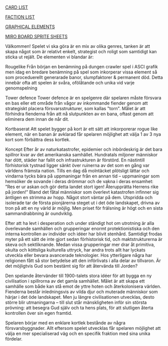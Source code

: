 [CARD LIST](https://docs.google.com/spreadsheets/d/1euhfwnVkTO3zRM-Lwkkg5lW5rRV15v9QimTnsI6vXMQ/edit?usp=sharing)

[FACTION LIST](https://docs.google.com/spreadsheets/d/1L9aAppnEpurQZL2xAG9l1YVCyQDyX-yiJzTym0tdcu4/edit?usp=sharing)

[GRAPHICAL ELEMENTS](https://docs.google.com/spreadsheets/d/1hAKpRwWO6fM6hscRmNDU0N0MqT0-y3LOQpicpmZlnQg/edit?usp=sharing)

[MIRO BOARD SPRITE SHEETS](https://miro.com/welcomeonboard/QjVqR0Q0T2dlYUhpNE8zdGxkR3E4NmhGMEpPVmQvNjFaU3RLV05zd0ZBdDRtZ0JuWGdnVFhkd3BYcUYrQXE0Q3h0Q0tNTWNYdzlPUTJnZTFKdUxQbmphSlJkTTFUUy93RHdXb05kUHVYNWRpQzZSM2VuYzEzOFZSZXVkY3BpZ3hhWWluRVAxeXRuUUgwWDl3Mk1qRGVRPT0hdjE=?share_link_id=812089362174)

Välkommen!
Spelet vi ska göra är en mix av olika genres, tanken är att skapa något som är relativt enkelt, strategist och roligt som samtidigt kan sticka ut rejält.
De elementen vi blandar är:

Rougelike
Från början en benämning på dungen crawler spel i ASCI grafik men idag en bredare benämning på spel som inkorperar vissa element så som proceduerellt generarade banor, slumpfaktorer & permanent död. Detta innebär ofta att spelen är svåra, ofölåtande och unika vid varje genomspelning

Tower defence
Tower defence är en  spelgenre där spelaren måste försvara en bas eller ett område från vågor av inkommande fiender genom att strategiskt placera försvarsstrukturer, som kallas "torn". Målet är att förhindra fienderna från att nå slutpunkten av en bana, oftast genom att eliminera dem innan de når dit.

Kortbaserat
Att spelet bygger på kort är ett sätt att inkorporerar rogue like element, när en banan är avklarad får spelaren möjlighet att välja 1 av 3 nya kort som förbättra dess kortlek. 


Koncept
Efter år av naturkatastrofer, epidemier och inbördeskrig är det bara spillror kvar av det amerikanska samhället. Hundratals miljoner människor har dött, städer har fallit och infrastrukturen är förstörd. En nästintill förhistorisk tystnad ligger sänkt över ruinerna av det som en gång var världens främsta nation. Tills en dag då molntäcket plötsligt lättar och vindarna tycks bära på uppmaningar från en annan tid – uppmaningar som hemsöker de sovande i deras drömmar och de vakna i deras ensamhet: ”Res er ur askan och gör detta landet stort igen! Återupprätta Herrens rike på jorden!” Bland det fåtal människor som överlevt katastrofen infinner sig äntligen en strimma av hopp. Något stort väntar på dem. Utspridda och isolerade tar de första pionjärerna steget ut i det öde landskapet, drivna av tron på att en ny värld är möjlig. Men priset för frälsning är högt och en sista sammandrabbning är oundviklig.
 
Efter att ha levt i desperation och under ständigt hot om utrotning är alla överlevande samhällen och grupperingar enormt protektionistiska och den interna kontrollen av individer och idéer har blivit stenhård. Samtidigt frodas myter på ett sätt de inte gjort sedan förhistorisk tid, och maktstrukturerna är skeva och sektliknande. Medan vissa grupperingar mer drar åt primitiva, okulta och köttsliga kulturella uttryck, har andra trots allt har lyckats utveckla eller bevara avancerade teknologier. Hos ytterligare några har religionen fått så stor betydelse att den införlivats i alla delar av tillvaron. Är det möjligtvis Gud som bestämt sig för att återvända till 
Jorden?

Den spelande återvänder till 1900-talets stora idéer för att bygga en ny civilisation i spillrorna av det gamla samhället. Målet är att skapa ett samhälle som både kan stå emot de yttre hoten och återkolonisera världen.
Fienderna består inledningsvis av vilda djur och muterade människor som härjar i det öde landskapet. Men ju längre civilisationen utvecklas, desto större blir utmaningarna – till slut står mänskligheten inför sin största prövning: att besegra Gud själv och ta hens plats, för att slutligen återta kontrollen över sin egen framtid.




Spelaren börjar med en enklare kortlek bestånde av några försvarsbyggnader. 
Allt eftersom spelet utvecklas får spelaren möjlighet att välja en mer specialiserad väg och en specifik fraktion med sina unika fördelar. 



